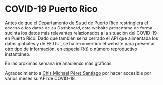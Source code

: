 # COVID-19 Puerto Rico

Antes de que el Departamento de Salud de Puerto Rico restringiera el acceso a los datos de su Dashboard, este website presentaba de forma sucinta los datos más relevantes relacionados a la situación del COVID-19 en Puerto Rico. Dado que también se ha cerrado el API que alimentaba los datos globales y de EE.UU., se ha reconvertido el website para presentar otro tipo de información, en especial R(t) o número reproductivo instantáneo.

En las próximas semana iré añadiendo más gráficas.

Agradecimiento a [Chis Michael Pérez Santiago](https://github.com/ChrisMichaelPerezSantiago) por hacer accesible por varios meses su API de COVID-19.
